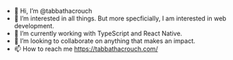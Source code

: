 - 👋 Hi, I’m @tabbathacrouch
- 👀 I’m interested in all things. But more specficially, I am interested in web development. 
- 🌱 I’m currently working with TypeScript and React Native.
- 💞️ I’m looking to collaborate on anything that makes an impact. 
- 📫 How to reach me https://tabbathacrouch.com/

<!---
tabbathacrouch/tabbathacrouch is a ✨ special ✨ repository because its `README.md` (this file) appears on your GitHub profile.
You can click the Preview link to take a look at your changes.
--->
